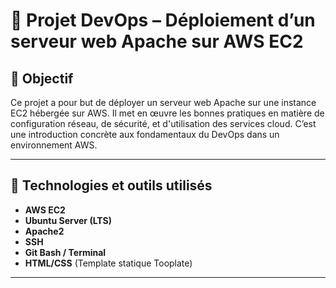 # 🚀 Projet DevOps – Déploiement d’un serveur web Apache sur AWS EC2

## 📌 Objectif

Ce projet a pour but de déployer un serveur web Apache sur une instance EC2 hébergée sur AWS. Il met en œuvre les bonnes pratiques en matière de configuration réseau, de sécurité, et d'utilisation des services cloud. C’est une introduction concrète aux fondamentaux du DevOps dans un environnement AWS.

---

## 🧰 Technologies et outils utilisés

-  **AWS EC2**
-  **Ubuntu Server (LTS)**
-  **Apache2**
-  **SSH**
-  **Git Bash / Terminal**
-  **HTML/CSS** (Template statique Tooplate)

---